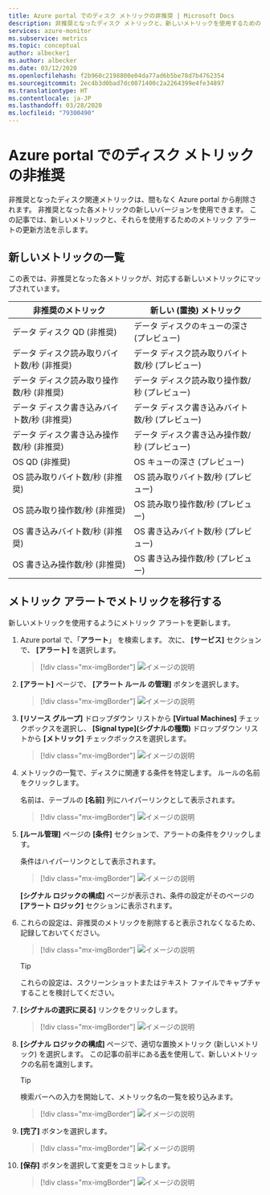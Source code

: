```yaml
---
title: Azure portal でのディスク メトリックの非推奨 | Microsoft Docs
description: 非推奨となったディスク メトリックと、新しいメトリックを使用するためのメトリック アラートの更新方法について説明します。
services: azure-monitor
ms.subservice: metrics
ms.topic: conceptual
author: albecker1
ms.author: albecker
ms.date: 03/12/2020
ms.openlocfilehash: f2b960c2198800e04da77ad6b5be78d7b4762354
ms.sourcegitcommit: 2ec4b3d0bad7dc0071400c2a2264399e4fe34897
ms.translationtype: HT
ms.contentlocale: ja-JP
ms.lasthandoff: 03/28/2020
ms.locfileid: "79300490"
---
```

# <a name="disk-metrics-deprecation-in-the-azure-portal"></a>Azure portal でのディスク メトリックの非推奨

非推奨となったディスク関連メトリックは、間もなく Azure portal から削除されます。 非推奨となった各メトリックの新しいバージョンを使用できます。 この記事では、新しいメトリックと、それらを使用するためのメトリック アラートの更新方法を示します。

## <a name="list-of-new-metrics"></a>新しいメトリックの一覧

この表では、非推奨となった各メトリックが、対応する新しいメトリックにマップされています。 

|非推奨のメトリック|新しい (置換) メトリック|
|----|----|
|データ ディスク QD (非推奨)|データ ディスクのキューの深さ (プレビュー)|
|データ ディスク読み取りバイト数/秒 (非推奨)|データ ディスク読み取りバイト数/秒 (プレビュー)|
|データ ディスク読み取り操作数/秒 (非推奨)|データ ディスク読み取り操作数/秒 (プレビュー)|
|データ ディスク書き込みバイト数/秒 (非推奨)|データ ディスク書き込みバイト数/秒 (プレビュー)|
|データ ディスク書き込み操作数/秒 (非推奨)|データ ディスク書き込み操作数/秒 (プレビュー)|
|OS QD (非推奨)|OS キューの深さ (プレビュー)|
|OS 読み取りバイト数/秒 (非推奨)|OS 読み取りバイト数/秒 (プレビュー)|
|OS 読み取り操作数/秒 (非推奨)|OS 読み取り操作数/秒 (プレビュー)|
|OS 書き込みバイト数/秒 (非推奨)|OS 書き込みバイト数/秒 (プレビュー)|
|OS 書き込み操作数/秒 (非推奨)|OS 書き込み操作数/秒 (プレビュー)|

<a id="update-metrics" />

## <a name="migrate-metrics-in-your-metric-alerts"></a>メトリック アラートでメトリックを移行する

新しいメトリックを使用するようにメトリック アラートを更新します。

1. Azure portal で、「**アラート**」 を検索します。 次に、 **[サービス]** セクションで、 **[アラート]** を選択します。

   > [!div class="mx-imgBorder"]
   > ![イメージの説明](./media/portal-disk-metrics-deprecation/alert-service-azure-portal.png)

2. **[アラート]** ページで、 **[アラート ルール の管理]** ボタンを選択します。 

   > [!div class="mx-imgBorder"]
   > ![イメージの説明](./media/portal-disk-metrics-deprecation/manage-alert-rules-button.png)

3. **[リソース グループ]** ドロップダウン リストから **[Virtual Machines]** チェックボックスを選択し、 **[Signal type]\(シグナルの種類\)** ドロップダウン リストから **[メトリック]** チェックボックスを選択します。 

   > [!div class="mx-imgBorder"]
   > ![イメージの説明](./media/portal-disk-metrics-deprecation/filter-alerts.png)

4. メトリックの一覧で、ディスクに関連する条件を特定します。 ルールの名前をクリックします。 

   名前は、テーブルの **[名前]** 列にハイパーリンクとして表示されます。

   > [!div class="mx-imgBorder"]
   > ![イメージの説明](./media/portal-disk-metrics-deprecation/find-disk-conditions.png)

5. **[ルール管理]** ページの **[条件]** セクションで、アラートの条件をクリックします。 

   条件はハイパーリンクとして表示されます。  

   > [!div class="mx-imgBorder"]
   > ![イメージの説明](./media/portal-disk-metrics-deprecation/adjust-condition.png)

   **[シグナル ロジックの構成]** ページが表示され、条件の設定がそのページの **[アラート ロジック]** セクションに表示されます。

6. これらの設定は、非推奨のメトリックを削除すると表示されなくなるため、記録しておいてください。

   > [!div class="mx-imgBorder"]
   > ![イメージの説明](./media/portal-disk-metrics-deprecation/condition-rules.png)

   > [!TIP] 
   > これらの設定は、スクリーンショットまたはテキスト ファイルでキャプチャすることを検討してください。 

7. **[シグナルの選択に戻る]** リンクをクリックします。

   > [!div class="mx-imgBorder"]
   > ![イメージの説明](./media/portal-disk-metrics-deprecation/back-to-signal-selection.png)

8. **[シグナル ロジックの構成]** ページで、適切な置換メトリック (新しいメトリック) を選択します。 この記事の前半にある[表](#update-metrics)を使用して、新しいメトリックの名前を識別します。

   > [!TIP] 
   > 検索バーへの入力を開始して、メトリック名の一覧を絞り込みます。 

   > [!div class="mx-imgBorder"]
   > ![イメージの説明](./media/portal-disk-metrics-deprecation/choose-new-metric.png)

9. **[完了]** ボタンを選択します。 

   > [!div class="mx-imgBorder"]
   > ![イメージの説明](./media/portal-disk-metrics-deprecation/set-new-metric.png)

10. **[保存]** ボタンを選択して変更をコミットします。 

    > [!div class="mx-imgBorder"]
    > ![イメージの説明](./media/portal-disk-metrics-deprecation/save-new-metric.png)






